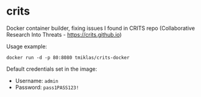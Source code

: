 # crits
Docker container builder, fixing issues I found in CRITS repo (Collaborative Research Into Threats - https://crits.github.io)

Usage example:

`docker run -d -p 80:8080 tmiklas/crits-docker`

Default credentials set in the image:

* Username: `admin`
* Password: `pass1PASS123!`
